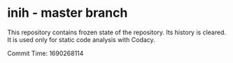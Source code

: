 # inih - master branch

This repository contains frozen state of the repository.
Its history is cleared. It is used only for static code
analysis with Codacy.

Commit Time: 1690268114